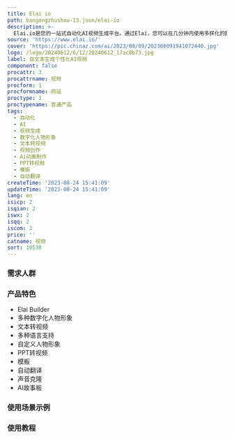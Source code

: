 ```yaml
---
title: Elai io
path: bangongzhushou-13.json/elai-io
description: >-
  Elai.io是您的一站式自动化AI视频生成平台。通过Elai，您可以在几分钟内使用多样化的数字化人物形象从文本生成视频，无需摄像机、摄影棚和绿幕。Elai具备强大的功能，让您能够自定义AI视频演示，支持多种语言，使用PPT生成视频，提供模板和自动翻译功能，实现声音克隆和AI故事板等。Elai适用于各种应用场景，如解说视频、提升有机流量、人力资源入职培训、电子学习、电子商务、企业沟通、房地产、AI配音、AI新闻生成和卡通形象等。定价根据不同产品选项而定。
source: 'https://www.elai.io/'
cover: 'https://pic.chinaz.com/ai/2023/08/09/202308091941072440.jpg'
logo: /logo/20240612/6/12/20240612_17ac8b73.jpg
label: 自文本生成个性化AI视频
component: false
procattr: 3
procattrname: 视频
procform: 1
procformname: 网站
proctype: 1
proctypename: 普通产品
tags:
  - 自动化
  - AI
  - 视频生成
  - 数字化人物形象
  - 文本转视频
  - 视频创作
  - Ai动画制作
  - PPT转视频
  - 模板
  - 自动翻译
createTime: '2023-08-24 15:41:09'
updateTime: '2023-08-24 15:41:09'
lang: en
isicp: 2
isqian: 2
iswx: 2
isqq: 2
iscom: 2
price: ''
catname: 视频
sort: 10538
---
```




### 需求人群


### 产品特色
- Elai Builder
- 多种数字化人物形象
- 文本转视频
- 多种语言支持
- 自定义人物形象
- PPT转视频
- 模板
- 自动翻译
- 声音克隆
- AI故事板

### 使用场景示例


### 使用教程


  
